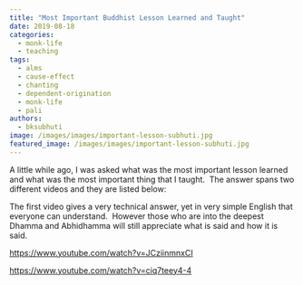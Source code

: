 ```yaml
---
title: "Most Important Buddhist Lesson Learned and Taught"
date: 2019-08-18
categories: 
  - monk-life
  - teaching
tags: 
  - alms
  - cause-effect
  - chanting
  - dependent-origination
  - monk-life
  - pali
authors: 
  - bksubhuti
image: /images/images/important-lesson-subhuti.jpg
featured_image: /images/images/important-lesson-subhuti.jpg
---
```


A little while ago, I was asked what was the most important lesson learned and what was the most important thing that I taught.  The answer spans two different videos and they are listed below:

The first video gives a very technical answer, yet in very simple English that everyone can understand.  However those who are into the deepest Dhamma and Abhidhamma will still appreciate what is said and how it is said.

https://www.youtube.com/watch?v=JCziinmnxCI

https://www.youtube.com/watch?v=ciq7teey4-4